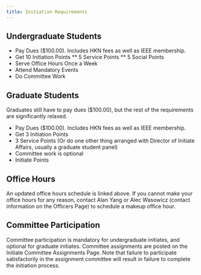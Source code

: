 ```yaml
---
title: Initiation Requirements
---
```


Undergraduate Students
---
* Pay Dues ($100.00). Includes HKN fees as well as IEEE membership.
* Get 10 Initiation Points
** 5 Service Points
** 5 Social Points
* Serve Office Hours Once a Week
* Attend Mandatory Events
* Do Committee Work

Graduate Students
---
Graduates still have to pay dues ($100.00), but the rest of the requirements are significantly relaxed.

* Pay Dues ($100.00). Includes HKN fees as well as IEEE membership.
* Get 3 Initiation Points
* 3 Service Points (Or do one other thing arranged with Director of Initiate Affairs, usually a graduate student panel)
* Committee work is optional
* Initiate Points

Office Hours
---
An updated office hours schedule is linked above. If you cannot make your office hours for any reason, contact Alan Yang or Alec Wasowicz (contact information on the Officers Page) to schedule a makeup office hour.

Committee Participation
---
Committee participation is mandatory for undergraduate initiates, and optional for graduate initiates. Committee assignments are posted on the Initiate Committee Assignments Page. Note that failure to participate satisfactorily in the assignment committee will result in failure to complete the initiation process.
